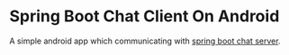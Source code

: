 # Spring Boot Chat Client On Android
A simple android app which communicating with [spring boot chat server](https://github.com/blackmonkey/spring_boot_chat_server).

